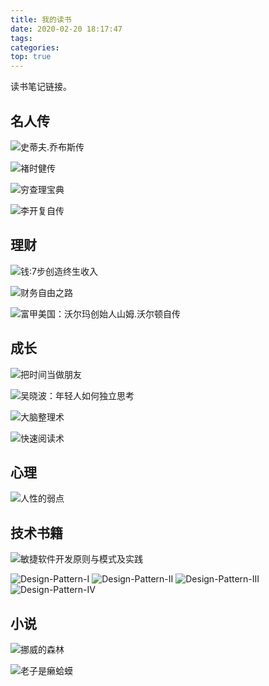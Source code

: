 ```yaml
---
title: 我的读书
date: 2020-02-20 18:17:47
tags:
categories: 
top: true
---
```


读书笔记链接。

<!--more-->

## 名人传
![史蒂夫.乔布斯传](https://jshell07.github.io/2019/04/16/%E5%8F%B2%E8%92%82%E5%A4%AB-%E4%B9%94%E5%B8%83%E6%96%AF%E4%BC%A0/)

![褚时健传](https://jshell07.github.io/2019/04/15/%E8%A4%9A%E6%97%B6%E5%81%A5%E4%BC%A0/)

![穷查理宝典](https://jshell07.github.io/2019/08/27/%E7%A9%B7%E6%9F%A5%E7%90%86%E5%AE%9D%E5%85%B8/)

![李开复自传](https://jshell07.github.io/2019/08/28/%E6%9D%8E%E5%BC%80%E5%A4%8D%E8%87%AA%E4%BC%A0/)

## 理财
![钱:7步创造终生收入 ](https://jshell07.github.io/2019/05/12/%E9%92%B1%EF%BC%9A7%E6%AD%A5%E5%88%9B%E9%80%A0%E7%BB%88%E7%94%9F%E6%94%B6%E5%85%A5/)

![财务自由之路 ](https://jshell07.github.io/2019/04/24/%E8%B4%A2%E5%8A%A1%E8%87%AA%E7%94%B1%E4%B9%8B%E8%B7%AF/)

![富甲美国：沃尔玛创始人山姆.沃尔顿自传 ](https://jshell07.github.io/2019/04/15/%E5%AF%8C%E7%94%B2%E7%BE%8E%E5%9B%BD%EF%BC%9A%E6%B2%83%E5%B0%94%E7%8E%9B%E5%88%9B%E5%A7%8B%E4%BA%BA%E5%B1%B1%E5%A7%86-%E6%B2%83%E5%B0%94%E9%A1%BF%E8%87%AA%E4%BC%A0/)

## 成长
![把时间当做朋友](https://jshell07.github.io/2018/04/15/%E6%8A%8A%E6%97%B6%E9%97%B4%E5%BD%93%E5%81%9A%E6%9C%8B%E5%8F%8B%E5%90%AC%E4%B9%A6%E7%AC%94%E8%AE%B0/)

![吴晓波：年轻人如何独立思考](https://jshell07.github.io/2018/11/21/%E5%B9%B4%E8%BD%BB%E4%BA%BA%E5%A6%82%E4%BD%95%E7%8B%AC%E7%AB%8B%E6%80%9D%E8%80%83/)

![大脑整理术](https://jshell07.github.io/2018/11/26/%E5%A4%A7%E8%84%91%E6%95%B4%E7%90%86%E6%9C%AF/)

![快速阅读术](https://jshell07.github.io/2019/04/15/%E5%BF%AB%E9%80%9F%E9%98%85%E8%AF%BB%E6%9C%AF/)

## 心理
![人性的弱点](https://jshell07.github.io/2019/09/05/%E4%BA%BA%E6%80%A7%E7%9A%84%E5%BC%B1%E7%82%B9/)

## 技术书籍
![敏捷软件开发原则与模式及实践](https://jshell07.github.io/2018/06/04/%E6%95%8F%E6%8D%B7%E8%BD%AF%E4%BB%B6%E5%BC%80%E5%8F%91%E5%8E%9F%E5%88%99%E4%B8%8E%E6%A8%A1%E5%BC%8F%E5%8F%8A%E5%AE%9E%E8%B7%B5/)

![Design-Pattern-I](https://jshell07.github.io/2018/07/12/Design-Pattern/)
![Design-Pattern-II](https://jshell07.github.io/2019/01/28/Design-Pattern-II/)
![Design-Pattern-III](https://jshell07.github.io/2019/01/28/Design-Pattern-III/)
![Design-Pattern-IV](https://jshell07.github.io/2019/01/28/Design-Pattern-IV/)

## 小说
![挪威的森林 ](https://jshell07.github.io/2019/08/27/%E6%8C%AA%E5%A8%81%E7%9A%84%E6%A3%AE%E6%9E%97/)

![老子是癞蛤蟆](https://jshell07.github.io/2018/04/26/%E8%80%81%E5%AD%90%E6%98%AF%E7%99%9E%E8%9B%A4%E8%9F%86%E4%B9%A6%E6%91%98/)